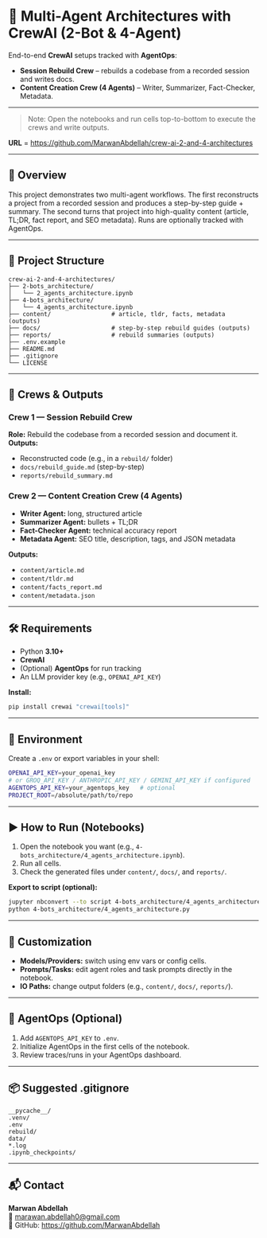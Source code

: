 # 🤖 Multi-Agent Architectures with CrewAI (2-Bot & 4-Agent)

End-to-end **CrewAI** setups tracked with **AgentOps**:
- **Session Rebuild Crew** – rebuilds a codebase from a recorded session and writes docs.
- **Content Creation Crew (4 Agents)** – Writer, Summarizer, Fact-Checker, Metadata.

---

> Note: Open the notebooks and run cells top-to-bottom to execute the crews and write outputs.

**URL** = https://github.com/MarwanAbdellah/crew-ai-2-and-4-architectures

---

## 🧠 Overview

This project demonstrates two multi-agent workflows. The first reconstructs a project from a recorded session and produces a step-by-step guide + summary. The second turns that project into high-quality content (article, TL;DR, fact report, and SEO metadata). Runs are optionally tracked with AgentOps.

---

## 📁 Project Structure

```
crew-ai-2-and-4-architectures/
├── 2-bots_architecture/
│   └── 2_agents_architecture.ipynb
├── 4-bots_architecture/
│   └── 4_agents_architecture.ipynb
├── content/                 # article, tldr, facts, metadata (outputs)
├── docs/                    # step-by-step rebuild guides (outputs)
├── reports/                 # rebuild summaries (outputs)
├── .env.example
├── README.md
├── .gitignore
└── LICENSE
```

---

## 👥 Crews & Outputs

### Crew 1 — Session Rebuild Crew
**Role:** Rebuild the codebase from a recorded session and document it.  
**Outputs:**  
- Reconstructed code (e.g., in a `rebuild/` folder)  
- `docs/rebuild_guide.md` (step-by-step)  
- `reports/rebuild_summary.md`

### Crew 2 — Content Creation Crew (4 Agents)
- **Writer Agent:** long, structured article  
- **Summarizer Agent:** bullets + TL;DR  
- **Fact-Checker Agent:** technical accuracy report  
- **Metadata Agent:** SEO title, description, tags, and JSON metadata

**Outputs:**  
- `content/article.md`  
- `content/tldr.md`  
- `content/facts_report.md`  
- `content/metadata.json`

---

## 🛠 Requirements

- Python **3.10+**  
- **CrewAI**  
- (Optional) **AgentOps** for run tracking  
- An LLM provider key (e.g., `OPENAI_API_KEY`)

**Install:**
```bash
pip install crewai "crewai[tools]"
```

---

## 🔐 Environment

Create a `.env` or export variables in your shell:

```bash
OPENAI_API_KEY=your_openai_key
# or GROQ_API_KEY / ANTHROPIC_API_KEY / GEMINI_API_KEY if configured
AGENTOPS_API_KEY=your_agentops_key   # optional
PROJECT_ROOT=/absolute/path/to/repo
```

---

## ▶️ How to Run (Notebooks)

1) Open the notebook you want (e.g., `4-bots_architecture/4_agents_architecture.ipynb`).  
2) Run all cells.  
3) Check the generated files under `content/`, `docs/`, and `reports/`.

**Export to script (optional):**
```bash
jupyter nbconvert --to script 4-bots_architecture/4_agents_architecture.ipynb
python 4-bots_architecture/4_agents_architecture.py
```

---

## 🧩 Customization

- **Models/Providers:** switch using env vars or config cells.  
- **Prompts/Tasks:** edit agent roles and task prompts directly in the notebook.  
- **IO Paths:** change output folders (e.g., `content/`, `docs/`, `reports/`).

---

## 🐙 AgentOps (Optional)

1) Add `AGENTOPS_API_KEY` to `.env`.  
2) Initialize AgentOps in the first cells of the notebook.  
3) Review traces/runs in your AgentOps dashboard.

---

## 📦 Suggested .gitignore

```
__pycache__/
.venv/
.env
rebuild/
data/
*.log
.ipynb_checkpoints/
```

---

## 📬 Contact

**Marwan Abdellah**  
📧 marawan.abdellah0@gmail.com  
🔗 GitHub: https://github.com/MarwanAbdellah
